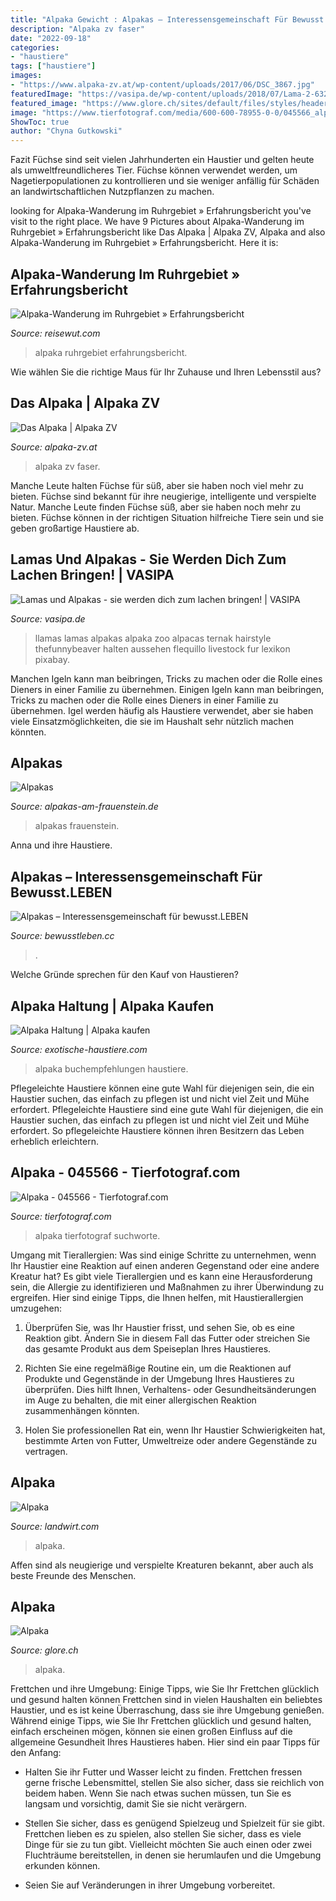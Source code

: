 ```yaml
---
title: "Alpaka Gewicht : Alpakas – Interessensgemeinschaft Für Bewusst.leben"
description: "Alpaka zv faser"
date: "2022-09-18"
categories:
- "haustiere"
tags: ["haustiere"]
images:
- "https://www.alpaka-zv.at/wp-content/uploads/2017/06/DSC_3867.jpg"
featuredImage: "https://vasipa.de/wp-content/uploads/2018/07/Lama-2-632x772.jpg"
featured_image: "https://www.glore.ch/sites/default/files/styles/header_xs_1x/public/2020-02/alpaka.jpg?itok=1Fk2uS9M"
image: "https://www.tierfotograf.com/media/600-600-78955-0-0/045566_alpaka.jpg"
ShowToc: true
author: "Chyna Gutkowski"
---
```



Fazit
Füchse sind seit vielen Jahrhunderten ein Haustier und gelten heute als umweltfreundlicheres Tier. Füchse können verwendet werden, um Nagetierpopulationen zu kontrollieren und sie weniger anfällig für Schäden an landwirtschaftlichen Nutzpflanzen zu machen.

	

		
looking for Alpaka-Wanderung im Ruhrgebiet » Erfahrungsbericht you've visit to the right place. We have 9 Pictures about Alpaka-Wanderung im Ruhrgebiet » Erfahrungsbericht like Das Alpaka | Alpaka ZV, Alpaka and also Alpaka-Wanderung im Ruhrgebiet » Erfahrungsbericht. Here it is:
		
    
## Alpaka-Wanderung Im Ruhrgebiet » Erfahrungsbericht

<img loading=lazy src="https://www.reisewut.com/bilder/alpaka-trekking/alpaka-wanderung-daniels-kleine-farm7.jpg" onerror="this.onerror=null;this.src='https://tse3.mm.bing.net/th?id=OIP.30L5pKl8vMjJjDnqSH1-egHaLF&amp;pid=15.1';" alt="Alpaka-Wanderung im Ruhrgebiet » Erfahrungsbericht">

_Source: reisewut.com_

>alpaka ruhrgebiet erfahrungsbericht. 

	

Wie wählen Sie die richtige Maus für Ihr Zuhause und Ihren Lebensstil aus?

    
## Das Alpaka | Alpaka ZV

<img loading=lazy src="https://www.alpaka-zv.at/wp-content/uploads/2017/06/DSC_3867.jpg" onerror="this.onerror=null;this.src='https://tse2.mm.bing.net/th?id=OIP.ZUV8vOaAi7DTy41Sc_lZogHaE8&amp;pid=15.1';" alt="Das Alpaka | Alpaka ZV">

_Source: alpaka-zv.at_

>alpaka zv faser. 

	

Manche Leute halten Füchse für süß, aber sie haben noch viel mehr zu bieten.
Füchse sind bekannt für ihre neugierige, intelligente und verspielte Natur. Manche Leute finden Füchse süß, aber sie haben noch mehr zu bieten. Füchse können in der richtigen Situation hilfreiche Tiere sein und sie geben großartige Haustiere ab.

    
## Lamas Und Alpakas - Sie Werden Dich Zum Lachen Bringen! | VASIPA

<img loading=lazy src="https://vasipa.de/wp-content/uploads/2018/07/Lama-2-632x772.jpg" onerror="this.onerror=null;this.src='https://tse1.mm.bing.net/th?id=OIP.3CHnvXMoOgzYQNE9Yf_IgwHaJD&amp;pid=15.1';" alt="Lamas und Alpakas - sie werden dich zum lachen bringen! | VASIPA">

_Source: vasipa.de_

>llamas lamas alpakas alpaka zoo alpacas ternak hairstyle thefunnybeaver halten aussehen flequillo livestock fur lexikon pixabay. 

	

Manchen Igeln kann man beibringen, Tricks zu machen oder die Rolle eines Dieners in einer Familie zu übernehmen.
Einigen Igeln kann man beibringen, Tricks zu machen oder die Rolle eines Dieners in einer Familie zu übernehmen. Igel werden häufig als Haustiere verwendet, aber sie haben viele Einsatzmöglichkeiten, die sie im Haushalt sehr nützlich machen könnten.

    
## Alpakas

<img loading=lazy src="https://alpakas-am-frauenstein.de/images/dsc02121.jpg" onerror="this.onerror=null;this.src='https://tse1.mm.bing.net/th?id=OIP.pYUdDZpVNcyBWih8xdPHsgHaFW&amp;pid=15.1';" alt="Alpakas">

_Source: alpakas-am-frauenstein.de_

>alpakas frauenstein. 

	

Anna und ihre Haustiere.

    
## Alpakas – Interessensgemeinschaft Für Bewusst.LEBEN

<img loading=lazy src="http://www.bewusstleben.cc/wp-content/uploads/2013/08/alpaka.jpg" onerror="this.onerror=null;this.src='https://tse2.mm.bing.net/th?id=OIP.utXu_cuWvzoKXw01rO2JRgDIEs&amp;pid=15.1';" alt="Alpakas – Interessensgemeinschaft für bewusst.LEBEN">

_Source: bewusstleben.cc_

>. 

	

Welche Gründe sprechen für den Kauf von Haustieren?

    
## Alpaka Haltung | Alpaka Kaufen

<img loading=lazy src="https://exotische-haustiere.com/wp-content/uploads/2021/05/Alpaka-Buch01.jpg" onerror="this.onerror=null;this.src='https://tse4.mm.bing.net/th?id=OIP.ifD0TVCHC3keNbe4O--p9AHaKS&amp;pid=15.1';" alt="Alpaka Haltung | Alpaka kaufen">

_Source: exotische-haustiere.com_

>alpaka buchempfehlungen haustiere. 

	

Pflegeleichte Haustiere können eine gute Wahl für diejenigen sein, die ein Haustier suchen, das einfach zu pflegen ist und nicht viel Zeit und Mühe erfordert.
Pflegeleichte Haustiere sind eine gute Wahl für diejenigen, die ein Haustier suchen, das einfach zu pflegen ist und nicht viel Zeit und Mühe erfordert. So pflegeleichte Haustiere können ihren Besitzern das Leben erheblich erleichtern.

    
## Alpaka - 045566 - Tierfotograf.com

<img loading=lazy src="https://www.tierfotograf.com/media/600-600-78955-0-0/045566_alpaka.jpg" onerror="this.onerror=null;this.src='https://tse1.mm.bing.net/th?id=OIP.1WQMezm3G0WTMgvYbbHHDQHaK3&amp;pid=15.1';" alt="Alpaka - 045566 - Tierfotograf.com">

_Source: tierfotograf.com_

>alpaka tierfotograf suchworte. 

	

Umgang mit Tierallergien: Was sind einige Schritte zu unternehmen, wenn Ihr Haustier eine Reaktion auf einen anderen Gegenstand oder eine andere Kreatur hat?
Es gibt viele Tierallergien und es kann eine Herausforderung sein, die Allergie zu identifizieren und Maßnahmen zu ihrer Überwindung zu ergreifen. Hier sind einige Tipps, die Ihnen helfen, mit Haustierallergien umzugehen:
1. Überprüfen Sie, was Ihr Haustier frisst, und sehen Sie, ob es eine Reaktion gibt. Ändern Sie in diesem Fall das Futter oder streichen Sie das gesamte Produkt aus dem Speiseplan Ihres Haustieres.

2. Richten Sie eine regelmäßige Routine ein, um die Reaktionen auf Produkte und Gegenstände in der Umgebung Ihres Haustieres zu überprüfen. Dies hilft Ihnen, Verhaltens- oder Gesundheitsänderungen im Auge zu behalten, die mit einer allergischen Reaktion zusammenhängen könnten.

3. Holen Sie professionellen Rat ein, wenn Ihr Haustier Schwierigkeiten hat, bestimmte Arten von Futter, Umweltreize oder andere Gegenstände zu vertragen.

    
## Alpaka

<img loading=lazy src="https://bilder.landwirt.com/0819/f2aca96deffa717dacfb847f8b685eca.jpg" onerror="this.onerror=null;this.src='https://tse4.mm.bing.net/th?id=OIP.5rJEhTadTCmR3UscBwiQYQHaEK&amp;pid=15.1';" alt="Alpaka">

_Source: landwirt.com_

>alpaka. 

	

Affen sind als neugierige und verspielte Kreaturen bekannt, aber auch als beste Freunde des Menschen.

    
## Alpaka

<img loading=lazy src="https://www.glore.ch/sites/default/files/styles/header_xs_1x/public/2020-02/alpaka.jpg?itok=1Fk2uS9M" onerror="this.onerror=null;this.src='https://tse1.mm.bing.net/th?id=OIP.liIyqtQ5C-4yySiCELX4bAHaGh&amp;pid=15.1';" alt="Alpaka">

_Source: glore.ch_

>alpaka. 

	

Frettchen und ihre Umgebung: Einige Tipps, wie Sie Ihr Frettchen glücklich und gesund halten können
Frettchen sind in vielen Haushalten ein beliebtes Haustier, und es ist keine Überraschung, dass sie ihre Umgebung genießen. Während einige Tipps, wie Sie Ihr Frettchen glücklich und gesund halten, einfach erscheinen mögen, können sie einen großen Einfluss auf die allgemeine Gesundheit Ihres Haustieres haben. Hier sind ein paar Tipps für den Anfang:
- Halten Sie ihr Futter und Wasser leicht zu finden. Frettchen fressen gerne frische Lebensmittel, stellen Sie also sicher, dass sie reichlich von beidem haben. Wenn Sie nach etwas suchen müssen, tun Sie es langsam und vorsichtig, damit Sie sie nicht verärgern.

- Stellen Sie sicher, dass es genügend Spielzeug und Spielzeit für sie gibt. Frettchen lieben es zu spielen, also stellen Sie sicher, dass es viele Dinge für sie zu tun gibt. Vielleicht möchten Sie auch einen oder zwei Fluchträume bereitstellen, in denen sie herumlaufen und die Umgebung erkunden können.

- Seien Sie auf Veränderungen in ihrer Umgebung vorbereitet.

